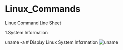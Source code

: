 # Linux_Commands
Linux Command Line Sheet


1.System Information 

uname -a     # Display Linux System Information   ![uname](https://user-images.githubusercontent.com/67817741/181059295-122ec95d-042f-4e4f-8e75-2b6b72b946f0.PNG)

